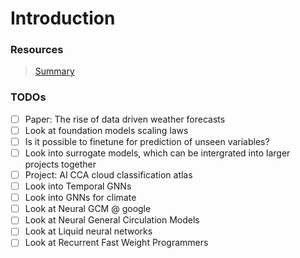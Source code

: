 # Introduction

### Resources

> [Summary](https://github.com/shengchaochen82/Awesome-Foundation-Models-for-Weather-and-Climate)


### TODOs

- [ ] Paper: The rise of data driven weather forecasts
- [ ] Look at foundation models scaling laws
- [ ] Is it possible to finetune for prediction of unseen variables?
- [ ] Look into surrogate models, which can be intergrated into larger projects together
- [ ] Project: AI CCA cloud classification atlas 
- [ ] Look into Temporal GNNs
- [ ] Look into GNNs for climate
- [ ] Look at Neural GCM @ google
- [ ] Look at Neural General Circulation Models
- [ ] Look at Liquid neural networks
- [ ] Look at Recurrent Fast Weight Programmers